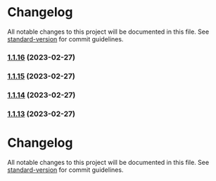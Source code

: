 # Changelog

All notable changes to this project will be documented in this file. See [standard-version](https://github.com/conventional-changelog/standard-version) for commit guidelines.

### [1.1.16](https://github.com/nicobrinkkemper/type-guard-helpers/compare/v1.1.15...v1.1.16) (2023-02-27)

### [1.1.15](https://github.com/nicobrinkkemper/type-guard-helpers/compare/v1.1.14...v1.1.15) (2023-02-27)

### [1.1.14](https://github.com/nicobrinkkemper/type-guard-helpers/compare/v1.1.13...v1.1.14) (2023-02-27)

### [1.1.13](https://github.com/nicobrinkkemper/type-guard-helpers/compare/v1.1.12...v1.1.13) (2023-02-27)

# Changelog

All notable changes to this project will be documented in this file. See [standard-version](https://github.com/conventional-changelog/standard-version) for commit guidelines.
